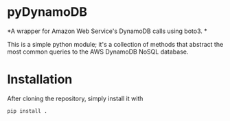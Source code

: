 # pyDynamoDB

*A wrapper for Amazon Web Service's DynamoDB calls using boto3. *

This is a simple python module; it's a collection of methods that abstract the most common queries to the AWS DynamoDB NoSQL database. 


# Installation 

After cloning the repository, simply install it with

`pip install .`



